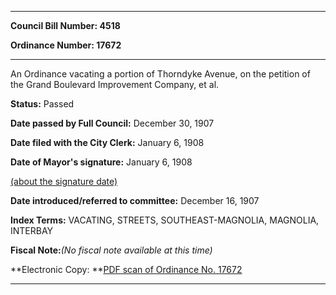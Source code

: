 

********

**Council Bill Number: 4518**
   
**Ordinance Number: 17672**
********

 An Ordinance vacating a portion of Thorndyke Avenue, on the petition of the Grand Boulevard Improvement Company, et al.

**Status:** Passed
   
**Date passed by Full Council:** December 30, 1907
   
**Date filed with the City Clerk:** January 6, 1908
   
**Date of Mayor's signature:** January 6, 1908
   
[(about the signature date)](/~public/approvaldate.htm)
   
   
   
**Date introduced/referred to committee:** December 16, 1907
   
   
**Index Terms:** VACATING, STREETS, SOUTHEAST-MAGNOLIA, MAGNOLIA, INTERBAY

**Fiscal Note:**_(No fiscal note available at this time)_

**Electronic Copy: **[PDF scan of Ordinance No. 17672](/~archives/Ordinances/Ord_17672.pdf)

********

